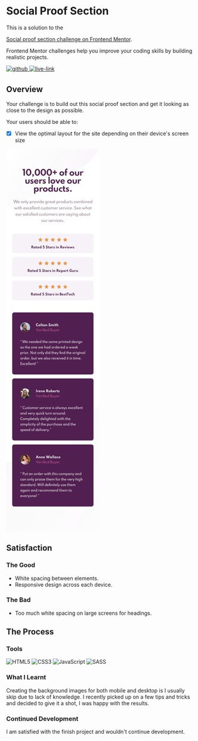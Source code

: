 <!-- USE THIS TEMPLATE FOR FUTURE FRONTEND MENTOR PROJECTS, CLEAN CONSISTENT README'S FOR ALL PROJECTS - PAST SELF. -->

<!-- REPLACE HREFS & PROJECT NAMES -->
<h1>Social Proof Section</h1>
<p>
  This is a solution to the 
  
  [Social proof section challenge on Frontend Mentor](https://www.frontendmentor.io/challenges/social-proof-section-6e0qTv_bA).
  
  Frontend Mentor challenges help you improve your coding skills by building realistic projects. 
</p>

<!-- REPLACE HREFS -->
<a href="https://www.frontendmentor.io/solutions/social-proof-section-with-sass-zV82ZmHfk" target="_blank">
  <img src=https://img.shields.io/badge/solution-3e54a3?&style=for-the-badge&logo=frontendmentor&logoColor=white alt=github style="margin-bottom: 5px;" />
</a>
<a href="https://distracted-ritchie-676eb0.netlify.app/" target="_blank">
  <img src=https://img.shields.io/badge/live%20demo-lightgreen?&style=for-the-badge&logo=html5&logoColor=333 alt=live-link style="margin-bottom: 5px;" />
</a>

<!-- REPLACE TASKS -->
<h2>Overview</h2>
Your challenge is to build out this social proof section and get it looking as close to the design as possible.

Your users should be able to:
- [x] View the optimal layout for the site depending on their device's screen size

<!-- IMAGE MAY NEED REPLACING -->
![](./design/mobile-design.jpg)

<!-- REPLACE LIST ITEMS -->
<h2>Satisfaction</h2>
<h3>The Good</h3>
  <ul>
    <li>White spacing between elements.</li>
    <li>Responsive design across each device.</li>
  </ul>
<h3>The Bad</h3>
  <ul>
    <li>Too much white spacing on large screens for headings.</li>
  </ul>

<!-- UPDATE ENTIRE SECTION -->
<h2>The Process</h2>
<h3>Tools</h3>
<p>
  <img alt="HTML5" src="https://img.shields.io/badge/-HTML5-red?style=flat-square&logo=html5&logoColor=white" />
  <img alt="CSS3" src="https://img.shields.io/badge/-CSS3-blue?style=flat-square&logo=css3&logoColor=white" />
  <img alt="JavaScript" src="https://img.shields.io/badge/-JavaScript-yellow?style=flat-square&logo=JavaScript&logoColor=white" />
  
  <img alt="SASS" src="https://img.shields.io/badge/-SASS-bf4080?style=flat-square&logo=sass&logoColor=white" />
</p>
<h3>What I Learnt</h3>
  <p>
    Creating the background images for both mobile and desktop is I usually skip due to lack of knowledge.
    I recently picked up on a few tips and tricks and decided to give it a shot, I was happy with the results.
  </p>
<h3>Continued Development</h3>
  <p>
    I am satisfied with the finish project and wouldn't continue development.
  </p>
  
<!--  Thank you for taking the time to review my projects!  -->
